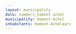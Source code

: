 ```yaml
---
layout: municipality
data: numbers_hamont-achel
municipality: Hamont-Achel
inhabitants: Hamont-Achelaars
---
```


